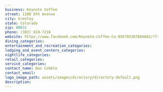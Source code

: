 ```yaml
---
business: Keynote Coffee
street: 1100 8th Avenue
city: Greeley
state: Colorado
zip: 80631
phone: (303) 819-7216
website: https://www.facebook.com/Keynote-Coffee-Co-956702387684662/?fref=ts
dining_categories: 
entertainment_and_recreation_categories: 
lodging_and_event_centers_categories: 
nightlife_categories: 
retail_categories: 
service_categories: 
contact_name: Dan Cobble
contact_email: 
logo_image_path: assets/images/directory/directory-default.png
description: 
---
```

